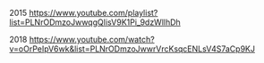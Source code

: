 
2015
https://www.youtube.com/playlist?list=PLNrODmzoJwwqgQIisV9K1Pi_9dzWllhDh

2018
https://www.youtube.com/watch?v=oOrPeIpV6wk&list=PLNrODmzoJwwrVrcKsqcENLsV4S7aCp9KJ
